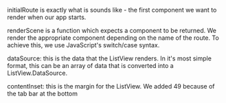 initialRoute is exactly what is sounds like - the first component we want to render when our app starts.

renderScene is a function which expects a component to be returned. We render the appropriate component depending on the name of the route. To achieve this, we use JavaScript's switch/case syntax.

dataSource: this is the data that the ListView renders. In it's most simple format, this can be an array of data that is converted into a ListView.DataSource.

contentInset: this is the margin for the ListView. We added 49 because of the tab bar at the bottom
